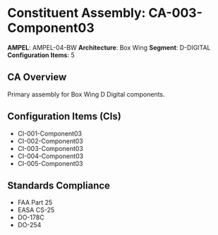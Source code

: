 # Constituent Assembly: CA-003-Component03

**AMPEL**: AMPEL-04-BW
**Architecture**: Box Wing
**Segment**: D-DIGITAL
**Configuration Items**: 5

## CA Overview
Primary assembly for Box Wing D Digital components.

## Configuration Items (CIs)
- CI-001-Component03
- CI-002-Component03
- CI-003-Component03
- CI-004-Component03
- CI-005-Component03

## Standards Compliance
- FAA Part 25
- EASA CS-25
- DO-178C
- DO-254
